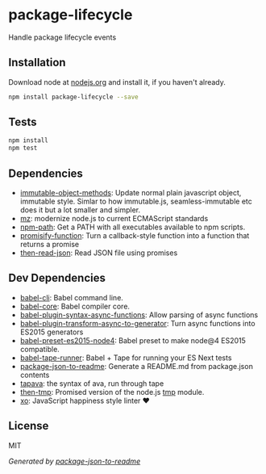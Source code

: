 # package-lifecycle 

Handle package lifecycle events

## Installation

Download node at [nodejs.org](http://nodejs.org) and install it, if you haven't already.

```sh
npm install package-lifecycle --save
```


## Tests

```sh
npm install
npm test
```

## Dependencies

- [immutable-object-methods](https://github.com/micnews/immutable-object-methods): Update normal plain javascript object, immutable style. Simlar to how immutable.js, seamless-immutable etc does it but a lot smaller and simpler.
- [mz](https://github.com/normalize/mz): modernize node.js to current ECMAScript standards
- [npm-path](https://github.com/timoxley/npm-path): Get a PATH with all executables available to npm scripts.
- [promisify-function](https://github.com/jcollado/promisify-function): Turn a callback-style function into a function that returns a promise
- [then-read-json](https://github.com/tunnckocore/then-read-json): Read JSON file using promises

## Dev Dependencies

- [babel-cli](https://github.com/babel/babel/tree/master/packages): Babel command line.
- [babel-core](https://github.com/babel/babel/tree/master/packages): Babel compiler core.
- [babel-plugin-syntax-async-functions](https://github.com/babel/babel/tree/master/packages): Allow parsing of async functions
- [babel-plugin-transform-async-to-generator](https://github.com/babel/babel/tree/master/packages): Turn async functions into ES2015 generators
- [babel-preset-es2015-node4](https://github.com/jbach/babel-preset-es2015-node4): Babel preset to make node@4 ES2015 compatible.
- [babel-tape-runner](https://github.com/wavded/babel-tape-runner): Babel + Tape for running your ES Next tests
- [package-json-to-readme](https://github.com/zeke/package-json-to-readme): Generate a README.md from package.json contents
- [tapava](https://github.com/kesla/tapava): the syntax of ava, run through tape
- [then-tmp](https://github.com/kesla/then-tmp): Promised version of the node.js [tmp](https://www.npmjs.com/package/tmp) module.
- [xo](https://github.com/sindresorhus/xo): JavaScript happiness style linter ❤️


## License

MIT

_Generated by [package-json-to-readme](https://github.com/zeke/package-json-to-readme)_

